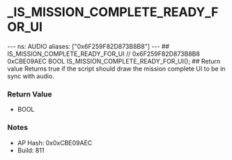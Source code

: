 # _IS_MISSION_COMPLETE_READY_FOR_UI

--- ns: AUDIO aliases: ["0x6F259F82D873B8B8"] --- ## IS_MISSION_COMPLETE_READY_FOR_UI  // 0x6F259F82D873B8B8 0xCBE09AEC BOOL IS_MISSION_COMPLETE_READY_FOR_UI();  ## Return value Returns true if the script should draw the mission complete UI to be in sync with audio.

### Return Value
* BOOL

### Notes
* AP Hash: 0x0xCBE09AEC
* Build: 811

